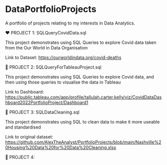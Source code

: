 # DataPortfolioProjects
A portfolio of projects relating to my interests in Data Analytics. 

❤️ PROJECT 1: SQLQueryCovidData.sql

This project demonstrates using SQL Queries to explore Covid data taken from the Our World in Data Organisation

Link to Dataset: https://ourworldindata.org/covid-deaths 

💚 PROJECT 2: SQLQueryForTableauProject.sql

This project demonstrates using SQL Queries to explore Covid data, and then using those queries to visualise the data in Tableau 

Link to Dashboard: https://public.tableau.com/app/profile/tallulah.carter.kelly/viz/CovidDataDashboard2022PortfolioProject/Dashboard1 

💛 PROJECT 3: SQLDataCleaning.sql

This project demonstrates using SQL to clean data to make it more useable and standardised 

Link to original dataset: https://github.com/AlexTheAnalyst/PortfolioProjects/blob/main/Nashville%20Housing%20Data%20for%20Data%20Cleaning.xlsx

💙 PROJECT 4: 
